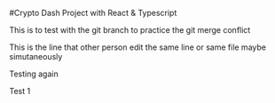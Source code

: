 #Crypto Dash Project with React & Typescript

This is to test with the git branch to practice the git merge conflict

This is the line that other person edit the same line or same file maybe simutaneously

Testing again

Test 1
